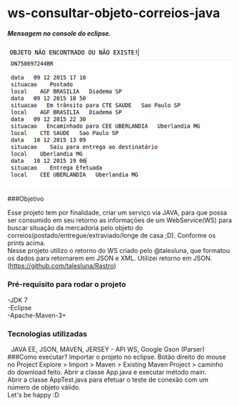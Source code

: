 # ws-consultar-objeto-correios-java

<h5>Mensagem no console do eclipse.</h5>

<div><img alt="not_found" src="img/not_found.png" /></div>

<div><img alt="found" src="img/found.png" /></div>


###Objetivo

Esse projeto tem por finalidade, criar um serviço via JAVA, para que possa ser consumido em seu retorno as informações de um WebService(WS) para buscar situação da mercadoria pelo objeto do correios(postado/entregue/extraviado/longe de casa ;D). Conforme os prints acima.<br>
Nesse projeto utilizo o retorno do WS criado pelo @talesluna, que formatou os dados para retornarem em JSON e XML. Utilizei retorno em JSON.<br>
(https://github.com/talesluna/Rastro)


### Pré-requisito para rodar o projeto			 
  -JDK 7<br>
  -Eclipse<br>
  -Apache-Maven-3+
 
### Tecnologias utilizadas			 
  JAVA EE, JSON, MAVEN, JERSEY - API WS, Google Gson (Parser)
		 
###Como executar?
Importar o projeto no eclipse.
Botão direito do mouse no Project Explore > Import > Maven > Existing Maven Project > caminho do download feito.
Abrir a classe App.java e executar método main. <br>
Abrir a classe AppTest.java para efetuar o teste de conexão com um número de objeto válido. <br>
Let's be happy :D	
		 

			



